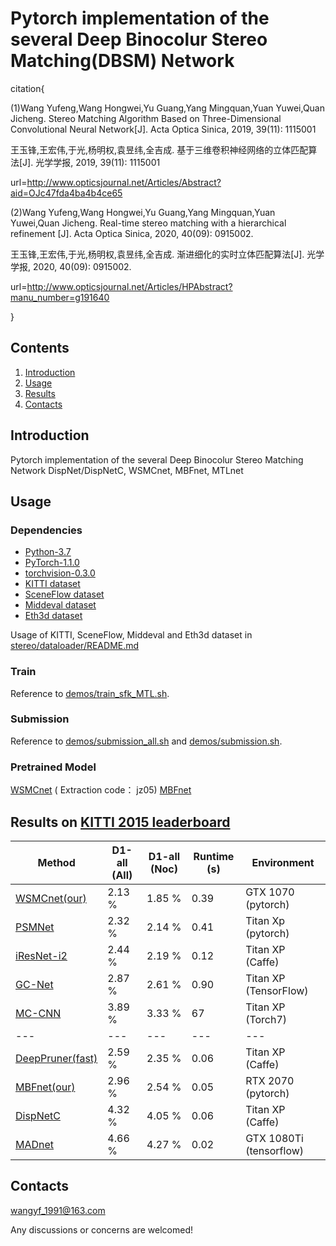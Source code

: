 ﻿# Pytorch implementation of the several Deep Binocolur Stereo Matching(DBSM) Network
citation{

(1)Wang Yufeng,Wang Hongwei,Yu Guang,Yang Mingquan,Yuan Yuwei,Quan Jicheng. Stereo Matching Algorithm Based on Three-Dimensional Convolutional Neural Network[J]. Acta Optica Sinica, 2019, 39(11): 1115001

王玉锋,王宏伟,于光,杨明权,袁昱纬,全吉成. 基于三维卷积神经网络的立体匹配算法[J]. 光学学报, 2019, 39(11): 1115001

url=http://www.opticsjournal.net/Articles/Abstract?aid=OJc47fda4ba4b4ce65

(2)Wang Yufeng,Wang Hongwei,Yu Guang,Yang Mingquan,Yuan Yuwei,Quan Jicheng. Real-time stereo matching with a hierarchical refinement [J]. Acta Optica Sinica, 2020, 40(09): 0915002.

王玉锋,王宏伟,于光,杨明权,袁昱纬,全吉成. 渐进细化的实时立体匹配算法[J]. 光学学报, 2020, 40(09): 0915002.

url=http://www.opticsjournal.net/Articles/HPAbstract?manu_number=g191640

}
## Contents

1. [Introduction](#introduction)
2. [Usage](#usage)
3. [Results](#results)
4. [Contacts](#contacts)

## Introduction

Pytorch implementation of the several Deep Binocolur Stereo Matching Network
DispNet/DispNetC, WSMCnet, MBFnet, MTLnet

## Usage

### Dependencies

- [Python-3.7](https://www.python.org/downloads/)
- [PyTorch-1.1.0](http://pytorch.org)
- [torchvision-0.3.0](http://pytorch.org)
- [KITTI dataset](http://www.cvlibs.net/datasets/kitti/eval_stereo.php)
- [SceneFlow dataset](https://lmb.informatik.uni-freiburg.de/resources/datasets/SceneFlowDatasets.en.html)
- [Middeval dataset](http://vision.middlebury.edu/stereo/)
- [Eth3d dataset](https://www.eth3d.net/datasets#low-res-two-view)

Usage of KITTI, SceneFlow, Middeval and Eth3d dataset in [stereo/dataloader/README.md](stereo/dataloader/README.md)

### Train
Reference to [demos/train_sfk_MTL.sh](demos/train_sfk_MTL.sh).

### Submission
Reference to [demos/submission_all.sh](demos/submission_all.sh) and [demos/submission.sh](demos/submission.sh).

### Pretrained Model

[WSMCnet](https://pan.baidu.com/s/1HtfUADZe8R4s2sV2cQW2qA) ( Extraction code： jz05)
[MBFnet](https://pan.baidu.com/s/1itwxOxwzgM0Rsk93sEpwIQ)


## Results on [KITTI 2015 leaderboard](http://www.cvlibs.net/datasets/kitti/eval_scene_flow.php?benchmark=stereo)

| Method | D1-all (All) | D1-all (Noc)| Runtime (s) |Environment|
|---|---|---|---|---|
| [WSMCnet(our)](http://www.opticsjournal.net/Articles/Abstract?aid=OJc47fda4ba4b4ce65) | 2.13 % | 1.85 % | 0.39 | GTX 1070 (pytorch) |
| [PSMNet](https://arxiv.org/abs/1803.08669) | 2.32 % | 2.14 % | 0.41 | Titan Xp (pytorch)|
| [iResNet-i2](https://arxiv.org/abs/1712.01039) | 2.44 % | 2.19 % | 0.12 | Titan XP (Caffe)|
| [GC-Net](https://arxiv.org/abs/1703.04309) | 2.87 % | 2.61 % | 0.90 | Titan XP (TensorFlow)|
| [MC-CNN](https://github.com/jzbontar/mc-cnn) | 3.89 % | 3.33 % | 67 | Titan XP (Torch7)|
|---|---|---|---|---|
| [DeepPruner(fast)](http://arxiv.org/abs/1909.05845) | 2.59 % | 2.35 % | 0.06 | Titan XP (Caffe) |
| [MBFnet(our)](http://www.opticsjournal.net/Articles/HPAbstract?manu_number=g191640) | 2.96 % | 2.54 % | 0.05 | RTX 2070 (pytorch) |
| [DispNetC](http://arxiv.org/abs/1512.02134) | 4.32 % | 4.05 % | 0.06 | Titan XP (Caffe) |
| [MADnet](http://arxiv.org/abs/1810.05424) | 4.66 % | 4.27 % | 0.02 | GTX 1080Ti (tensorflow) |


## Contacts
wangyf_1991@163.com

Any discussions or concerns are welcomed!

